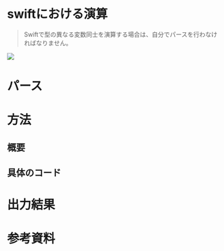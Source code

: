 # swiftにおける演算
> Swiftで型の異なる変数同士を演算する場合は、自分でパースを行わなければなりません。 

<img src="./OpenAI_view.png">

# パース

# 方法
## 概要

## 具体のコード

# 出力結果

# 参考資料

